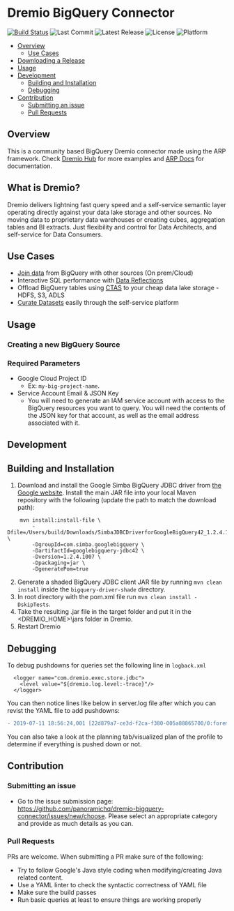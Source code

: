 # Dremio BigQuery Connector

[![Build Status](https://travis-ci.org/panoramichq/dremio-bigquery-connector.svg?branch=master)](https://travis-ci.org/panoramichq/dremio-bigquery-connector)
![Last Commit](https://img.shields.io/github/last-commit/panoramichq/dremio-bigquery-connector)
![Latest Release](https://img.shields.io/github/v/release/panoramichq/dremio-bigquery-connector)
![License](https://img.shields.io/badge/license-Apache%202-blue)
![Platform](https://img.shields.io/badge/platform-linux%20%7C%20macos%20%7C%20windows-blue)

<!--ts-->
   * [Overview](#overview)
      * [Use Cases](#use-cases)
   * [Downloading a Release](#downloading-a-release)
   * [Usage](#usage)
   * [Development](#development)
      * [Building and Installation](#building-and-installation)
      * [Debugging](#debugging)
   * [Contribution](#contribution)
      * [Submitting an issue](#submitting-an-issue)
      * [Pull Requests](#pull-requests)
<!--te-->

Overview
-----------

This is a community based BigQuery Dremio connector made using the ARP framework. Check [Dremio Hub](https://github.com/dremio-hub) for more examples and [ARP Docs](https://github.com/dremio-hub/dremio-sqllite-connector#arp-file-format) for documentation. 

What is Dremio?
-----------

Dremio delivers lightning fast query speed and a self-service semantic layer operating directly against your data lake storage and other sources. No moving data to proprietary data warehouses or creating cubes, aggregation tables and BI extracts. Just flexibility and control for Data Architects, and self-service for Data Consumers.

Use Cases
-----------

* [Join data](https://www.dremio.com/tutorials/combining-data-from-multiple-datasets/) from BigQuery with other sources (On prem/Cloud)
* Interactive SQL performance with [Data Reflections](https://www.dremio.com/tutorials/getting-started-with-data-reflections/)
* Offload BigQuery tables using [CTAS](https://www.dremio.com/tutorials/high-performance-parallel-exports/) to your cheap data lake storage - HDFS, S3, ADLS
* [Curate Datasets](https://www.dremio.com/tutorials/data-curation-with-dremio/) easily through the self-service platform

Usage
-----------

### Creating a new BigQuery Source

### Required Parameters

* Google Cloud Project ID
    * Ex: `my-big-project-name`.
* Service Account Email & JSON Key
    * You will need to generate an IAM service account with access to the BigQuery resources you want to query. You will need the contents of the JSON key for that account, as well as the email address associated with it.

## Development

Building and Installation
-----------

1. Download and install the Google Simba BigQuery JDBC driver from [the Google website](https://cloud.google.com/bigquery/providers/simba-drivers). Install the main JAR file into your local Maven repository with the following (update the path to match the download path):

```
    mvn install:install-file \
        -Dfile=/Users/build/Downloads/SimbaJDBCDriverforGoogleBigQuery42_1.2.4.1007/GoogleBigQueryJDBC42.jar \
        -DgroupId=com.simba.googlebigquery \
        -DartifactId=googlebigquery-jdbc42 \
        -Dversion=1.2.4.1007 \
        -Dpackaging=jar \
        -DgeneratePom=true
```

2. Generate a shaded BigQuery JDBC client JAR file by running `mvn clean install` inside the `bigquery-driver-shade` directory.
3. In root directory with the pom.xml file run `mvn clean install -DskipTests`.
4. Take the resulting .jar file in the target folder and put it in the <DREMIO_HOME>\jars folder in Dremio.
5. Restart Dremio

Debugging
-----------
To debug pushdowns for queries set the following line in `logback.xml`

```
  <logger name="com.dremio.exec.store.jdbc">
    <level value="${dremio.log.level:-trace}"/>
  </logger>
 ```
  
You can then notice lines like below in server.log file after which you can revist the YAML file to add pushdowns:

```diff
- 2019-07-11 18:56:24,001 [22d879a7-ce3d-f2ca-f380-005a88865700/0:foreman-planning] DEBUG c.d.e.store.jdbc.dialect.arp.ArpYaml - Operator / not supported. Aborting pushdown.
```

You can also take a look at the planning tab/visualized plan of the profile to determine if everything is pushed down or not.

Contribution
------------

### Submitting an issue

* Go to the issue submission page: https://github.com/panoramichq/dremio-bigquery-connector/issues/new/choose. Please select an appropriate category and provide as much details as you can.

### Pull Requests

PRs are welcome. When submitting a PR make sure of the following:

* Try to follow Google's Java style coding when modifying/creating Java related content.
* Use a YAML linter to check the syntactic correctness of YAML file
* Make sure the build passes
* Run basic queries at least to ensure things are working properly
